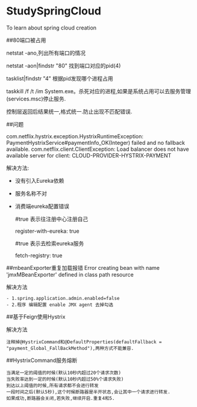 # StudySpringCloud
To learn about spring cloud creation

##80端口被占用

netstat -ano,列出所有端口的情况

netstat -aon|findstr "80" 找到端口对应的pid(4)

tasklist|findstr "4"  根据pid发现哪个进程占用

taskkill /f /t /im System.exe。杀死对应的进程,如果是系统占用可以去服务管理(services.msc)停止服务.


控制层返回后结果统一,格式统一.防止出现不匹配错误.

##问题

com.netflix.hystrix.exception.HystrixRuntimeException: PaymentHystrixService#paymentInfo_OK(Integer) failed and no fallback available.
com.netflix.client.ClientException: Load balancer does not have available server for client: CLOUD-PROVIDER-HYSTRIX-PAYMENT

解决方法:
- 没有引入Eureka依赖
- 服务名称不对
- 消费端eureka配置错误

    \#true 表示往注册中心注册自己
    
    register-with-eureka: true
    
    \#true 表示去检索eureka服务
    
    fetch-registry: true
    
##mbeanExporter重复加载报错 Error creating bean with name 'jmxMBeanExporter' defined in class path resource

解决方法

    - 1.spring.application.admin.enabled=false
    - 2.程序 编辑配置 enable JMX agent 去掉勾选
    
   
##基于Feign使用Hystrix

解决方法
    
    注释掉@HystrixCommand和@DefaultProperties(defaultFallback = "payment_Global_FallBackMethod"),两种方式不能兼容.


##HystrixCommand服务熔断

    当满足一定的阈值的时候(默认10秒内超过20个请求次数)
    当失败率达到一定的时候(默认10秒内超过50%个请求失败)
    到达以上阈值的时候,所有请求都不会进行转发
    一段时间之后(默认5秒),这个时候断路器是半开状态,会让其中一个请求进行转发.
    如果成功,断路器会关闭,若失败,继续开启.重复4和5.
